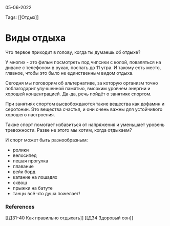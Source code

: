 05-06-2022

Tags: 
[[Отдых]]
# Виды отдыха
Что первое приходит в голову, когда ты думаешь об отдыхе?

У многих - это фильм посмотреть под чипсики с колой, поваляться на диване с телефоном в руках, поспать до 11 утра. И такому есть место, главное, чтобы это было не единственным видом отдыха.

Сегодня мы поговорим об альтернативе, за которую организм точно поблагодарит улучшенной памятью, высоким уровнем энергии и хорошей концентрацией.
Да-да, речь пойдёт о занятиях спортом.

При занятиях спортом высвобождаются такие вещества как дофамин и серотонин.
Это вещества счастья, и они очень важны для устойчивого хорошего настроения.

Также спорт помогает избавиться от напряжения и уменьшает уровень тревожности. Разве не этого мы хотим, когда отдыхаем?

И спорт может быть разнообразным:

- ролики
- велосипед
- пешая прогулка
- плавание
- вейк борд
- катание на лошадях
- сквош
- прыжки на батуте
- танцы
всё что душа пожелает!
### References
[[Д31-40 Как правильно отдыхать]]
[[Д34 Здоровый сон]]